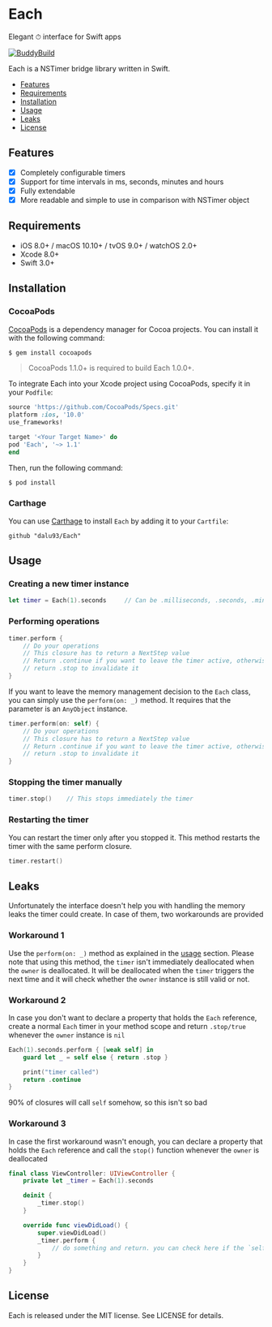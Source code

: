 # Each
Elegant ⏱ interface for Swift apps

[![BuddyBuild](https://dashboard.buddybuild.com/api/statusImage?appID=5805caae4b74d00100717ec7&branch=master&build=latest)](https://dashboard.buddybuild.com/apps/5805caae4b74d00100717ec7/build/latest)

Each is a NSTimer bridge library written in Swift.

- [Features](#features)
- [Requirements](#requirements)
- [Installation](#installation)
- [Usage](#usage)
- [Leaks](#leaks)
- [License](#license)

## Features

- [x] Completely configurable timers
- [x] Support for time intervals in ms, seconds, minutes and hours
- [x] Fully extendable
- [x] More readable and simple to use in comparison with NSTimer object

## Requirements

- iOS 8.0+ / macOS 10.10+ / tvOS 9.0+ / watchOS 2.0+
- Xcode 8.0+
- Swift 3.0+

## Installation

### CocoaPods

[CocoaPods](http://cocoapods.org) is a dependency manager for Cocoa projects. You can install it with the following command:

```bash
$ gem install cocoapods
```

> CocoaPods 1.1.0+ is required to build Each 1.0.0+.

To integrate Each into your Xcode project using CocoaPods, specify it in your `Podfile`:

```ruby
source 'https://github.com/CocoaPods/Specs.git'
platform :ios, '10.0'
use_frameworks!

target '<Your Target Name>' do
pod 'Each', '~> 1.1'
end
```

Then, run the following command:

```bash
$ pod install
```

### Carthage

You can use [Carthage](https://github.com/Carthage/Carthage) to install `Each` by adding it to your `Cartfile`:

```
github "dalu93/Each"
```

## Usage

### Creating a new timer instance

```swift
let timer = Each(1).seconds     // Can be .milliseconds, .seconds, .minute, .hours  
```

### Performing operations

```swift
timer.perform {
    // Do your operations
    // This closure has to return a NextStep value
    // Return .continue if you want to leave the timer active, otherwise
    // return .stop to invalidate it
}
```

If you want to leave the memory management decision to the `Each` class, you can simply use the `perform(on: _)` method. 
It requires that the parameter is an `AnyObject` instance.

```swift
timer.perform(on: self) {
    // Do your operations
    // This closure has to return a NextStep value
    // Return .continue if you want to leave the timer active, otherwise
    // return .stop to invalidate it
}
```

### Stopping the timer manually

```swift
timer.stop()    // This stops immediately the timer
```

### Restarting the timer

You can restart the timer only after you stopped it. This method restarts the timer with the same
perform closure.

```swift
timer.restart()
```

## Leaks
Unfortunately the interface doesn't help you with handling the memory leaks the timer
could create. In case of them, two workarounds are provided

### Workaround 1

Use the `perform(on: _)` method as explained in the [usage](#usage) section.
Please note that using this method, the `timer` isn't immediately deallocated when the `owner` is deallocated.
It will be deallocated when the `timer` triggers the next time and it will check whether the `owner` instance is still valid or not.

### Workaround 2

In case you don't want to declare a property that holds the `Each` reference, create a normal `Each` timer in your method scope and return `.stop/true` whenever the `owner` instance is `nil`

```swift
Each(1).seconds.perform { [weak self] in
    guard let _ = self else { return .stop }

    print("timer called")
    return .continue
}
```

90% of closures will call `self` somehow, so this isn't so bad

### Workaround 3

In case the first workaround wasn't enough, you can declare a property that holds the `Each` reference and call the `stop()` function whenever the `owner` is deallocated

```swift
final class ViewController: UIViewController {
    private let _timer = Each(1).seconds

    deinit {
        _timer.stop()
    }

    override func viewDidLoad() {
        super.viewDidLoad()
        _timer.perform {
            // do something and return. you can check here if the `self` instance is nil as for workaround #1
        }
    }
}
```

## License

Each is released under the MIT license. See LICENSE for details.

